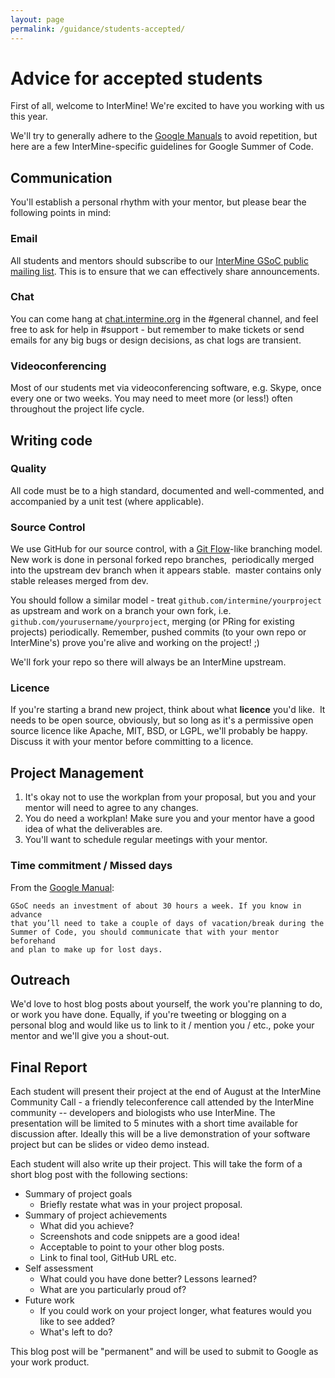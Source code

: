 ```yaml
---
layout: page
permalink: /guidance/students-accepted/
---
```


# Advice for accepted students

First of all, welcome to InterMine! We're excited to have you working with us this year.

We'll try to generally adhere to the [Google Manuals](https://developers.google.com/open-source/gsoc/resources/guide) to avoid repetition, but here are a few InterMine-specific guidelines for Google Summer of Code.

## Communication

You'll establish a personal rhythm with your mentor, but please bear the following points in mind:

### Email

All students and mentors should subscribe to our [InterMine GSoC public mailing list](https://lists.cam.ac.uk/mailman/listinfo/gen-intermine-gsoc-public). This is to ensure that we can effectively share announcements.

### Chat

You can come hang at [chat.intermine.org](http://chat.intermine.org) in the #general channel, and feel free to ask for help in #support - but remember to make tickets or send emails for any big bugs or design decisions, as chat logs are transient.

### Videoconferencing

Most of our students met via videoconferencing software, e.g. Skype, once every one or two weeks. You may need to meet more (or less!) often throughout the project life cycle.

## Writing code

### Quality

All code must be to a high standard, documented and well-commented, and accompanied by a unit test (where applicable).

### Source Control

We use GitHub for our source control, with a [Git Flow](http://nvie.com/posts/a-successful-git-branching-model/)-like branching model. New work is done in personal forked repo branches,  periodically merged into the upstream dev branch when it appears stable.  master contains only stable releases merged from dev.

You should follow a similar model - treat `github.com/intermine/yourproject` as upstream and work on a branch your own fork, i.e. `github.com/yourusername/yourproject`, merging (or PRing for existing projects) periodically. Remember, pushed commits (to your own repo or InterMine's) prove you're alive and working on the project! ;)

We'll fork your repo so there will always be an InterMine upstream.

### Licence

If you're starting a brand new project, think about what **licence** you'd like.  It needs to be open source, obviously, but so long as it's a permissive open source licence like Apache, MIT, BSD, or LGPL, we'll probably be happy. Discuss it with your mentor before committing to a licence.

## Project Management

1. It's okay not to use the workplan from your proposal, but you and your mentor will need to agree to any changes.
2. You do need a workplan! Make sure you and your mentor have a good idea of what the deliverables are.
3. You'll want to schedule regular meetings with your mentor.

### Time commitment / Missed days

From the [Google Manual](https://developers.google.com/open-source/gsoc/resources/guide):

``` 
GSoC needs an investment of about 30 hours a week. If you know in advance
that you’ll need to take a couple of days of vacation/break during the 
Summer of Code, you should communicate that with your mentor beforehand 
and plan to make up for lost days.
```

## Outreach

We'd love to host blog posts about yourself, the work you're planning to do, or work you have done. Equally, if you're tweeting or blogging on a personal blog and would like us to link to it / mention you / etc., poke your mentor and we'll give you a shout-out.

## Final Report

Each student will present their project at the end of August at the InterMine Community Call - a friendly teleconference call attended by the InterMine community -- developers and biologists who use InterMine. The presentation will be limited to 5 minutes with a short time available for discussion after. Ideally this will be a live demonstration of your software project but can be slides or video demo instead. 

Each student will also write up their project. This will take the form of a short blog post with the following sections:

* Summary of project goals 
  * Briefly restate what was in your project proposal.
* Summary of project achievements
  * What did you achieve?
  * Screenshots and code snippets are a good idea!
  * Acceptable to point to your other blog posts.
  * Link to final tool, GitHub URL etc.
* Self assessment 
  * What could you have done better? Lessons learned?
  * What are you particularly proud of?
* Future work
  * If you could work on your project longer, what features would you like to see added?
  * What's left to do?

This blog post will be "permanent" and will be used to submit to Google as your work product.
